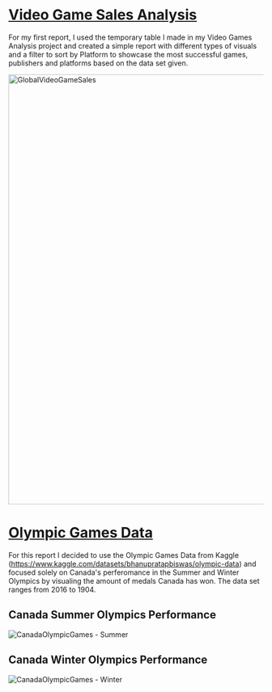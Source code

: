 # [Video Game Sales Analysis](https://github.com/davidsamuelargueta/PowerBIReports/blob/main/GlobalVideoGameSales.pbix)
For my first report, I used the temporary table I made in my Video Games Analysis project and created a simple report with different types of visuals and a filter to sort by Platform to showcase the most successful games, publishers and platforms based on the data set given.

<img width="851" alt="GlobalVideoGameSales" src="https://github.com/davidsamuelargueta/PowerBIReports/assets/119771151/686bb38a-3e23-4b3e-b406-76778e57d9ce">


# [Olympic Games Data](https://github.com/davidsamuelargueta/PowerBIReports/blob/main/GlobalVideoGameSales.pbix)
For this report I decided to use the Olympic Games Data from Kaggle (https://www.kaggle.com/datasets/bhanupratapbiswas/olympic-data) and focused solely on Canada's perferomance in the Summer and Winter Olympics by visualing the amount of medals Canada has won. The data set ranges from 2016 to 1904. 

## Canada Summer Olympics Performance
![CanadaOlympicGames - Summer](https://github.com/davidsamuelargueta/PowerBIReports/assets/119771151/197213c0-f242-4136-8b9d-038d8baa9312)

## Canada Winter Olympics Performance
![CanadaOlympicGames - Winter](https://github.com/davidsamuelargueta/PowerBIReports/assets/119771151/7db72182-bd84-439a-a862-ac3d02f9c67a)
